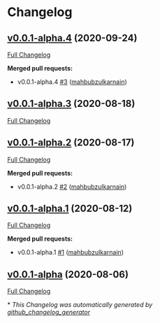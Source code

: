 # Changelog

## [v0.0.1-alpha.4](https://github.com/gomodul/waktu/tree/v0.0.1-alpha.4) (2020-09-24)

[Full Changelog](https://github.com/gomodul/waktu/compare/v0.0.1-alpha.3...v0.0.1-alpha.4)

**Merged pull requests:**

- v0.0.1-alpha.4 [\#3](https://github.com/gomodul/waktu/pull/3) ([mahbubzulkarnain](https://github.com/mahbubzulkarnain))

## [v0.0.1-alpha.3](https://github.com/gomodul/waktu/tree/v0.0.1-alpha.3) (2020-08-18)

[Full Changelog](https://github.com/gomodul/waktu/compare/v0.0.1-alpha.2...v0.0.1-alpha.3)

## [v0.0.1-alpha.2](https://github.com/gomodul/waktu/tree/v0.0.1-alpha.2) (2020-08-17)

[Full Changelog](https://github.com/gomodul/waktu/compare/v0.0.1-alpha.1...v0.0.1-alpha.2)

**Merged pull requests:**

- v0.0.1-alpha.2 [\#2](https://github.com/gomodul/waktu/pull/2) ([mahbubzulkarnain](https://github.com/mahbubzulkarnain))

## [v0.0.1-alpha.1](https://github.com/gomodul/waktu/tree/v0.0.1-alpha.1) (2020-08-12)

[Full Changelog](https://github.com/gomodul/waktu/compare/v0.0.1-alpha...v0.0.1-alpha.1)

**Merged pull requests:**

- v0.0.1-alpha.1 [\#1](https://github.com/gomodul/waktu/pull/1) ([mahbubzulkarnain](https://github.com/mahbubzulkarnain))

## [v0.0.1-alpha](https://github.com/gomodul/waktu/tree/v0.0.1-alpha) (2020-08-06)

[Full Changelog](https://github.com/gomodul/waktu/compare/db75269f2761cda472ffd81e1950d18e18171a35...v0.0.1-alpha)



\* *This Changelog was automatically generated by [github_changelog_generator](https://github.com/github-changelog-generator/github-changelog-generator)*
